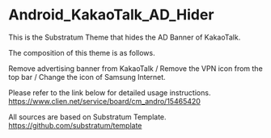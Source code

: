 # Android_KakaoTalk_AD_Hider
This is the Substratum Theme that hides the AD Banner of KakaoTalk.


The composition of this theme is as follows.


Remove advertising banner from KakaoTalk / Remove the VPN icon from the top bar / Change the icon of Samsung Internet.


Please refer to the link below for detailed usage instructions.
https://www.clien.net/service/board/cm_andro/15465420

All sources are based on Substratum Template.
https://github.com/substratum/template
